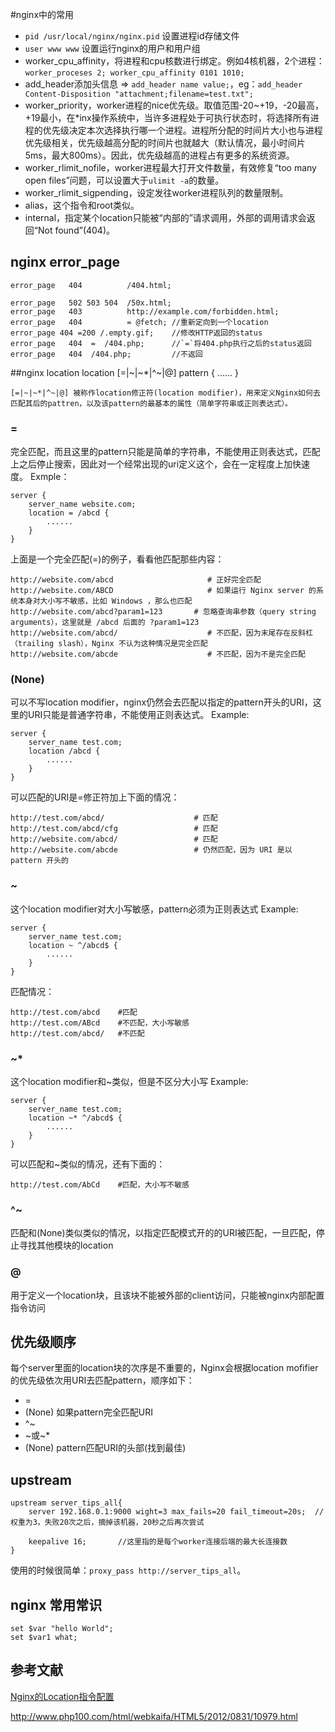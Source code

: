 #nginx中的常用
* `pid /usr/local/nginx/nginx.pid` 设置进程id存储文件
* `user www www` 设置运行nginx的用户和用户组
* worker_cpu_affinity，将进程和cpu核数进行绑定。例如4核机器，2个进程：`worker_proceses 2; worker_cpu_affinity 0101 1010;`
* add_header添加头信息 => `add_header name value;`，eg：`add_header Content-Disposition "attachment;filename=test.txt";`
* worker_priority，worker进程的nice优先级。取值范围-20~+19，-20最高，+19最小，在*inx操作系统中，当许多进程处于可执行状态时，将选择所有进程的优先级决定本次选择执行哪一个进程。进程所分配的时间片大小也与进程优先级相关，优先级越高分配的时间片也就越大（默认情况，最小时间片5ms，最大800ms）。因此，优先级越高的进程占有更多的系统资源。
* worker_rlimit_nofile，worker进程最大打开文件数量，有效修复“too many open files”问题，可以设置大于`ulimit -a`的数量。
* worker_rlimit_sigpending，设定发往worker进程队列的数量限制。
* alias，这个指令和root类似。
* internal，指定某个location只能被“内部的”请求调用，外部的调用请求会返回“Not found”(404)。

## nginx error_page
```nginx
error_page   404          /404.html;

error_page   502 503 504  /50x.html;
error_page   403          http://example.com/forbidden.html;
error_page   404          = @fetch;	//重新定向到一个location
error_page 404 =200 /.empty.gif;	//修改HTTP返回的status
error_page   404  =  /404.php;		//`=`将404.php执行之后的status返回
error_page   404  /404.php;			//不返回
```

##nginx location
    location [=|~|~*|^~|@] pattern {
        ......
    }

    [=|~|~*|^~|@] 被称作location修正符(location modifier)，用来定义Nginx如何去匹配其后的pattren，以及该pattern的最基本的属性（简单字符串或正则表达式）。
### =
完全匹配，而且这里的pattern只能是简单的字符串，不能使用正则表达式，匹配上之后停止搜索，因此对一个经常出现的uri定义这个，会在一定程度上加快速度。
Exmple：
    
    server {
        server_name website.com;
        location = /abcd {
            ......
        }
    }
上面是一个完全匹配(=)的例子，看看他匹配那些内容：

    http://website.com/abcd                     # 正好完全匹配
    http://website.com/ABCD                     # 如果运行 Nginx server 的系统本身对大小写不敏感，比如 Windows ，那么也匹配
    http://website.com/abcd?param1=123       # 忽略查询串参数（query string arguments），这里就是 /abcd 后面的 ?param1=123
    http://website.com/abcd/                    # 不匹配，因为末尾存在反斜杠（trailing slash），Nginx 不认为这种情况是完全匹配
    http://website.com/abcde                    # 不匹配，因为不是完全匹配

### (None)
可以不写location modifier，nginx仍然会去匹配以指定的pattern开头的URI，这里的URI只能是普通字符串，不能使用正则表达式。
Example:

    server {
        server_name test.com;
        location /abcd {
            ......
        }
    }

可以匹配的URI是=修正符加上下面的情况：
    
    http://test.com/abcd/                    # 匹配
    http://test.com/abcd/cfg                 # 匹配
    http://website.com/abcd/                 # 匹配 
    http://website.com/abcde                 # 仍然匹配，因为 URI 是以 pattern 开头的

### ~
这个location modifier对大小写敏感，pattern必须为正则表达式
Example:

    server {
        server_name test.com;
        location ~ ^/abcd$ {
            ......
        }
    }

匹配情况：

    http://test.com/abcd    #匹配
    http://test.com/ABcd    #不匹配，大小写敏感
    http://test.com/abcd/   #不匹配

### ~*
这个location modifier和~类似，但是不区分大小写
Example:

    server {
        server_name test.com;
        location ~* ^/abcd$ {
            ......
        }
    }

可以匹配和~类似的情况，还有下面的：

    http://test.com/AbCd    #匹配，大小写不敏感

### ^~
匹配和(None)类似类似的情况，以指定匹配模式开的的URI被匹配，一旦匹配，停止寻找其他模块的location

### @
用于定义一个location块，且该块不能被外部的client访问，只能被nginx内部配置指令访问

## 优先级顺序
每个server里面的location块的次序是不重要的，Nginx会根据location mofifier的优先级依次用URI去匹配pattern，顺序如下：
* =
* (None)    如果pattern完全匹配URI
* ^~
* ~或~*
* (None)    pattern匹配URI的头部(找到最佳)

## upstream
```nginx
upstream server_tips_all{
    server 192.168.0.1:9000 wight=3 max_fails=20 fail_timeout=20s;  //权重为3，失败20次之后，摘掉该机器，20秒之后再次尝试

    keepalive 16;       //这里指的是每个worker连接后端的最大长连接数
}
```
使用的时候很简单：`proxy_pass http://server_tips_all`。

## nginx 常用常识
```nginx
set $var "hello World";
set $var1 what;
```



## 参考文献
[Nginx的Location指令配置](http://blog.chinaunix.net/uid-20788470-id-3080834.html)

http://www.php100.com/html/webkaifa/HTML5/2012/0831/10979.html

